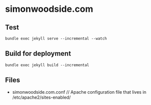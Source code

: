 # simonwoodside.com

## Test

    bundle exec jekyll serve --incremental --watch

## Build for deployment

    bundle exec jekyll build --incremental

## Files

- simonwoodside.com.conf // Apache configuration file that lives in /etc/apache2/sites-enabled/

